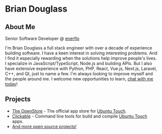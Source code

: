 # Brian Douglass

## About Me

Senior Software Developer @ [enerflo](https://enerflo.io/)

I'm Brian Douglass a full stack engineer with over a decade of experience building software. I have a keen interest in solving interesting problems. And I find it especially rewarding when the solutions help improve people's lives. I specialize in JavaScript/TypeScript, Node.js and building APIs. But I also have extensive experience with Python, PHP, React, Vue.js, Next.js, Laravel, C++, and Qt, just to name a few. I'm always looking to improve myself and the people around me. I welcome new opportunities to learn, [chat with me today](https://bhdouglass.com/#contact)!

## Projects

- [The OpenStore](https://open-store.io/) - The official app store for [Ubuntu Touch](https://ubuntu-touch.io/).
- [Clickable](https://clickable-ut.dev/) - Command line tools for build and compile [Ubuntu Touch](https://ubuntu-touch.io/) apps.
- [And more open source projects!](https://gitlab.com/bhdouglass)
